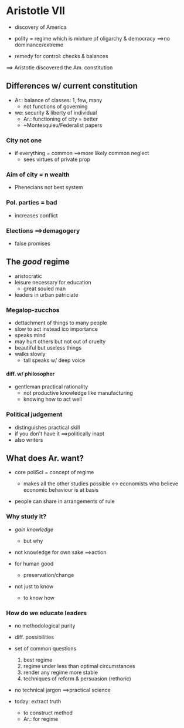 # Aristotle VII

- discovery of America
- polity = regime which is mixture of oligarchy & democracy
$\implies$no dominance/extreme

- remedy for control: checks & balances


$\implies$ Aristotle discovered the Am. constitution


## Differences w/ current constitution

- Ar.: balance of classes: 1, few, many
    - not functions of governing
- we: security & liberty of individual
    - Ar.: functioning of city = better
    - ~Montesquieu/Federalist papers


### City not one

- if everything = common $\implies$more likely common neglect
    - sees virtues of private prop


### Aim of city = n wealth

- Phenecians not best system

### Pol. parties = bad

- increases conflict

### Elections $\implies$demagogery

- false promises

## The *good* regime

- aristocratic
- leisure necessary for education
    - great souled man
- leaders in urban patriciate

### Megalop-zucchos

- dettachment of things to many people
- slow to act instead ico importance
- speaks mind
- may hurt others but not out of cruelty
- beautiful but useless things
- walks slowly
    - tall speaks w/ deep voice


#### diff. w/ philosopher

- gentleman practical rationality
    - not productive knowledge like manufacturing
    - knowing how to act well


### Political judgement

- distinguishes practical skill
- if you don't have it $\implies$politically inapt
- also writers

## What does Ar. want?

- core poliSci = concept of regime
    - makes all the other studies possible
<-> economists who believe economic behaviour is at basis

- people can share in arrangements of rule

### Why study it?

- *gain knowledge*
    - but why
- not knowledge for own sake
$\implies$action

- for human good
    - preservation/change
- not just to know
    - to know how

### How do we educate leaders

- no methodological purity
- diff. possibilities
- set of common questions
    1. best regime
    2. regime under less than optimal circumstances
    3. render any regime more stable
    4. techniques of reform & persuasion (rethoric)

- no technical jargon $\implies$practical science
- today: extract truth
    - to construct method
    - Ar.: for regime
